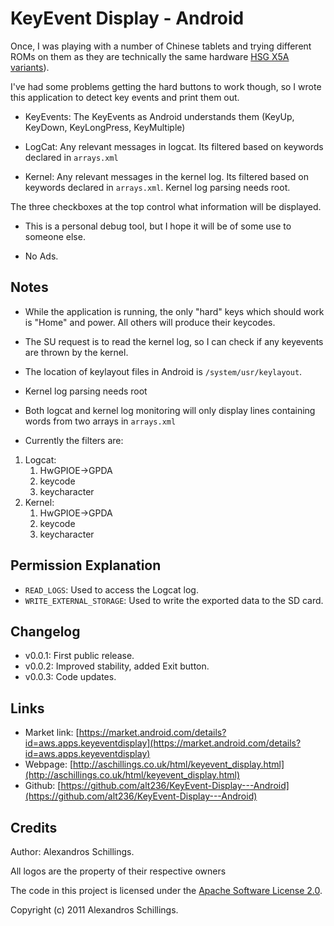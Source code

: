 KeyEvent Display - Android
========================

Once, I was playing with a number of Chinese tablets and trying different ROMs on them as they are technically the same hardware [HSG X5A variants](http://www.huashiguang.com/MID.html)).

I've had some problems getting the hard buttons to work though, so I wrote this application to detect key events and print them out.

* KeyEvents:  The KeyEvents as Android understands them (KeyUp, KeyDown, KeyLongPress, KeyMultiple)

* LogCat: Any relevant messages in logcat. Its filtered based on keywords declared in `arrays.xml`

* Kernel: Any relevant messages in the kernel log. Its filtered based on keywords declared in `arrays.xml`. Kernel log parsing needs root.

The three checkboxes at the top control what information will be displayed.

* This is a personal debug tool, but I hope it will be of some use to someone else.

* No Ads.

Notes
-----------
* While the application is running, the only "hard" keys which should work is "Home" and power. All others will produce their keycodes.
    
* The SU request is to read the kernel log, so I can check if any keyevents are thrown by the kernel.
    
* The location of keylayout files in Android is `/system/usr/keylayout`.
    
* Kernel log parsing needs root
  
* Both logcat and kernel log monitoring will only display lines containing words from two arrays in `arrays.xml`
    
* Currently the filters are:

1. Logcat:
    1. HwGPIOE->GPDA
    1. keycode
    1. keycharacter
1. Kernel:
    1. HwGPIOE->GPDA
    1.  keycode
    1. keycharacter

Permission Explanation
--------------
* `READ_LOGS`:  Used to access the Logcat log.
* `WRITE_EXTERNAL_STORAGE`: Used to write the exported data to the SD card.

Changelog
--------------
* v0.0.1: First public release.
* v0.0.2: Improved stability, added Exit button.
* v0.0.3: Code updates. 

Links
-------
* Market link:  [https://market.android.com/details?id=aws.apps.keyeventdisplay](https://market.android.com/details?id=aws.apps.keyeventdisplay)
* Webpage: [http://aschillings.co.uk/html/keyevent_display.html](http://aschillings.co.uk/html/keyevent_display.html)
* Github: [https://github.com/alt236/KeyEvent-Display---Android](https://github.com/alt236/KeyEvent-Display---Android)

Credits
-------

Author: Alexandros Schillings.

All logos are the property of their respective owners

The code in this project is licensed under the [Apache Software License 2.0](http://www.apache.org/licenses/LICENSE-2.0.html).

Copyright (c) 2011 Alexandros Schillings.
